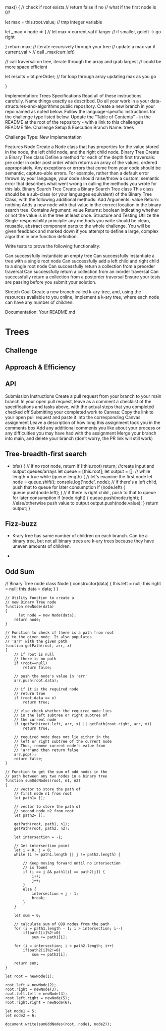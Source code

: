 max() {
  // check if root exists
  // return false if no
  // what if the first node is 0?

  let max = this.root.value; // tmp integer variable

  let _max = node => {
    // let max = current.val if larger
    // if smaller, goleft -> go right

  }
  return max;
  // iterate recursively through your tree
  // update a max var if current.val >
  // call _max(curr.left)

  // call traversal on tree, iterate through the array and grab largest
  // could be more space efficient

  let results = bt.preOrder;
  // for loop through array updating max as you go

}



Implementation: Trees
Specifications
Read all of these instructions carefully.
Name things exactly as described.
Do all your work in a your data-structures-and-algorithms public repository.
Create a new branch in your repo named as noted below.
Follow the language-specific instructions for the challenge type listed below.
Update the “Table of Contents” - in the README at the root of the repository - with a link to this challenge’s README file.
Challenge Setup & Execution
Branch Name: trees

Challenge Type: New Implementation

Features
Node
Create a Node class that has properties for the value stored in the node, the left child node, and the right child node.
Binary Tree
Create a Binary Tree class
Define a method for each of the depth first traversals:
pre order
in order
post order which returns an array of the values, ordered appropriately.
Any exceptions or errors that come from your code should be semantic, capture-able errors. For example, rather than a default error thrown by your language, your code should raise/throw a custom, semantic error that describes what went wrong in calling the methods you wrote for this lab.
Binary Search Tree
Create a Binary Search Tree class
This class should be a sub-class (or your languages equivalent) of the Binary Tree Class, with the following additional methods:
Add
Arguments: value
Return: nothing
Adds a new node with that value in the correct location in the binary search tree.
Contains
Argument: value
Returns: boolean indicating whether or not the value is in the tree at least once.
Structure and Testing
Utilize the Single-responsibility principle: any methods you write should be clean, reusable, abstract component parts to the whole challenge. You will be given feedback and marked down if you attempt to define a large, complex algorithm in one function definition.

Write tests to prove the following functionality:

Can successfully instantiate an empty tree
Can successfully instantiate a tree with a single root node
Can successfully add a left child and right child to a single root node
Can successfully return a collection from a preorder traversal
Can successfully return a collection from an inorder traversal
Can successfully return a collection from a postorder traversal
Ensure your tests are passing before you submit your solution.

Stretch Goal
Create a new branch called k-ary-tree, and, using the resources available to you online, implement a k-ary tree, where each node can have any number of children.

Documentation: Your README.md
# Trees
<!-- Short summary or background information -->

## Challenge
<!-- Description of the challenge -->

## Approach & Efficiency
<!-- What approach did you take? Why? What is the Big O space/time for this approach? -->

## API
<!-- Description of each method publicly available in each of your trees -->
Submission Instructions
Create a pull request from your branch to your main branch
In your open pull request, leave as a comment a checklist of the specifications and tasks above, with the actual steps that you completed checked off
Submitting your completed work to Canvas:
Copy the link to your open pull request and paste it into the corresponding Canvas assignment
Leave a description of how long this assignment took you in the comments box
Add any additional comments you like about your process or any difficulties you may have had with the assignment
Merge your branch into main, and delete your branch (don’t worry, the PR link will still work)

## Tree-breadth-first search

- bfs() {
  // if no root node, return
  if (!this.root) return;
  //create input and output queues/arrays
  let queue = [this.root];
  let output = [];
  // while length = true
  while (queue.length) {
    // let's examine the first node
    let node = queue.shift();
    console.log('node', node);
    // if there's a left child, push that to queue for later consumption
    if (node.left) {
      queue.push(node.left);
    }
    // if there is right child , push to that to queue for later consumption
    if (node.right) {
      queue.push(node.right);
    }
    //else/otherwise push value to output
    output.push(node.value);
  }
  return output;
}


## Fizz-buzz

- K-ary tree has same number of children on each branch.
  Can be a binary tree, but not all binary trees are k-ary trees because they have uneven amounts of children.

- 



## Odd Sum

// Binary Tree node
    class Node
    {
        constructor(data) {
           this.left = null;
           this.right = null;
           this.data = data;
        }
    }
 
    // Utility function to create a
    // new Binary Tree node
    function newNode(data)
    {
          let node = new Node(data);
        return node;
    }
 
    // Function to check if there is a path from root
    // to the given node. It also populates
    // 'arr' with the given path
    function getPath(root, arr, x)
    {
        // if root is null
        // there is no path
        if (root==null)
            return false;
 
        // push the node's value in 'arr'
        arr.push(root.data);
 
        // if it is the required node
        // return true
        if (root.data == x)
            return true;
 
        // else check whether the required node lies
        // in the left subtree or right subtree of
        // the current node
        if (getPath(root.left, arr, x) || getPath(root.right, arr, x))
            return true;
 
        // required node does not lie either in the
        // left or right subtree of the current node
        // Thus, remove current node's value from
        // 'arr'and then return false
        arr.pop();
        return false;
    }
 
    // Function to get the sum of odd nodes in the
    // path between any two nodes in a binary tree
    function sumOddNodes(root, n1, n2)
    {
        // vector to store the path of
        // first node n1 from root
        let path1= [];
 
        // vector to store the path of
        // second node n2 from root
        let path2= [];
 
        getPath(root, path1, n1);
        getPath(root, path2, n2);
 
        let intersection = -1;
 
        // Get intersection point
        let i = 0, j = 0;
        while (i != path1.length || j != path2.length) {
 
            // Keep moving forward until no intersection
            // is found
            if (i == j && path1[i] == path2[j]) {
                i++;
                j++;
            }
            else {
                intersection = j - 1;
                break;
            }
        }
 
        let sum = 0;
 
        // calculate sum of ODD nodes from the path
        for (i = path1.length - 1; i > intersection; i--)
            if(path1[i]%2!=0)
                sum += path1[i];
 
        for (i = intersection; i < path2.length; i++)
            if(path2[i]%2!=0)
                sum += path2[i];
 
        return sum;        
    }
     
    let root = newNode(1);
       
    root.left = newNode(2);
    root.right = newNode(3);
    root.left.left = newNode(4);
    root.left.right = newNode(5);
    root.right.right = newNode(6);
       
    let node1 = 5;
    let node2 = 6;
       
    document.write(sumOddNodes(root, node1, node2));
